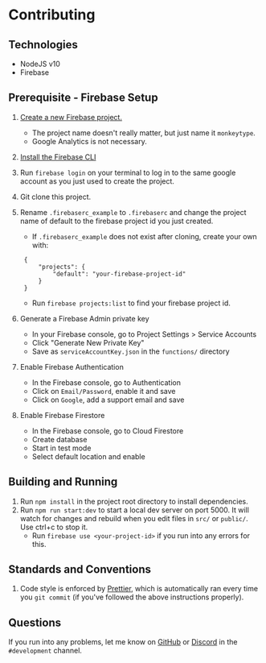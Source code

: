 # Contributing

## Technologies

- NodeJS v10
- Firebase

## Prerequisite - Firebase Setup

1. [Create a new Firebase project.](https://console.firebase.google.com/u/0/)

   - The project name doesn't really matter, but just name it `monkeytype`.
   - Google Analytics is not necessary.

1. [Install the Firebase CLI](https://firebase.google.com/docs/cli)
1. Run `firebase login` on your terminal to log in to the same google account as you just used to create the project.
1. Git clone this project.
1. Rename `.firebaserc_example` to `.firebaserc` and change the project name of default to the firebase project id you just created.

   - If `.firebaserc_example` does not exist after cloning, create your own with:

   ```.firebaserc
    {
        "projects": {
            "default": "your-firebase-project-id"
        }
    }
   ```

   - Run `firebase projects:list` to find your firebase project id.

1. Generate a Firebase Admin private key

   - In your Firebase console, go to Project Settings > Service Accounts
   - Click "Generate New Private Key"
   - Save as `serviceAccountKey.json` in the `functions/` directory

1. Enable Firebase Authentication

   - In the Firebase console, go to Authentication
   - Click on `Email/Password`, enable it and save
   - Click on `Google`, add a support email and save

1. Enable Firebase Firestore

   - In the Firebase console, go to Cloud Firestore
   - Create database
   - Start in test mode
   - Select default location and enable


## Building and Running

1. Run `npm install` in the project root directory to install dependencies.
1. Run `npm run start:dev` to start a local dev server on port 5000. It will watch for changes and rebuild when you edit files in `src/` or `public/`. Use ctrl+c to stop it.
   - Run `firebase use <your-project-id>` if you run into any errors for this.

## Standards and Conventions

1. Code style is enforced by [Prettier](https://prettier.io/docs/en/install.html), which is automatically ran every time you `git commit` (if you've followed the above instructions properly).

## Questions

If you run into any problems, let me know on [GitHub](https://github.com/Miodec) or [Discord](https://discord.gg/monkeytype) in the `#development` channel.
